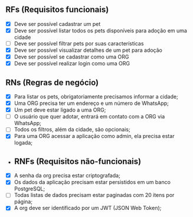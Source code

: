 ## RFs (Requisitos funcionais)

- [x] Deve ser possível cadastrar um pet
- [x] Deve ser possível listar todos os pets disponíveis para adoção em uma cidade
- [ ] Deve ser possível filtrar pets por suas características
- [x] Deve ser possível visualizar detalhes de um pet para adoção
- [x] Deve ser possível se cadastrar como uma ORG
- [x] Deve ser possível realizar login como uma ORG

## RNs (Regras de negócio)

- [x] Para listar os pets, obrigatoriamente precisamos informar a cidade;
- [x] Uma ORG precisa ter um endereço e um número de WhatsApp;
- [x] Um pet deve estar ligado a uma ORG;
- [ ] O usuário que quer adotar, entrará em contato com a ORG via WhatsApp;
- [ ] Todos os filtros, além da cidade, são opcionais;
- [x] Para uma ORG acessar a aplicação como admin, ela precisa estar logada;

- ## RNFs (Requisitos não-funcionais)

- [x] A senha da org precisa estar criptografada;
- [x] Os dados da aplicação precisam estar persistidos em um banco PostgreSQL;
- [ ] Todas listas de dados precisam estar paginadas com 20 itens por página;
- [x] A org deve ser identificado por um JWT (JSON Web Token);
